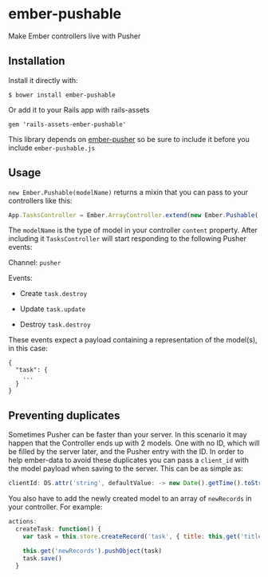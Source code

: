 # ember-pushable

Make Ember controllers live with Pusher

## Installation

Install it directly with:

```
$ bower install ember-pushable
```

Or add it to your Rails app with rails-assets

```
gem 'rails-assets-ember-pushable'
```

This library depends on [ember-pusher](https://github.com/jamiebikies/ember-pusher)
so be sure to include it before you include `ember-pushable.js`

## Usage

`new Ember.Pushable(modelName)` returns a mixin that you can pass to your controllers like this:

```javascript
App.TasksController = Ember.ArrayController.extend(new Ember.Pushable('task'))
```

The `modelName` is the type of model in your controller `content` property.
After including it `TasksController` will start responding to the following Pusher events:

Channel: `pusher`

Events:

- Create
`task.destroy`

- Update
`task.update`

- Destroy
`task.destroy`

These events expect a payload containing a representation of the model(s), in this case:

```
{
  "task": {
    ...
  }
}
```

## Preventing duplicates

Sometimes Pusher can be faster than your server. In this scenario it may happen that the Controller ends up with 2 models. One with no ID, which will be filled by the server later, and the Pusher entry with the ID.
In order to help ember-data to avoid these duplicates you can pass a `client_id` with the model payload when saving to the server. This can be as simple as:

```javascript
clientId: DS.attr('string', defaultValue: -> new Date().getTime().toString())
```

You also have to add the newly created model to an array of `newRecords` in your controller. For example:

```javascript
actions:
  createTask: function() {
    var task = this.store.createRecord('task', { title: this.get('title') })

    this.get('newRecords').pushObject(task)
    task.save()
  }
```

